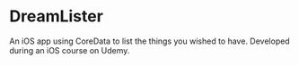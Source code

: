 # DreamLister
An iOS app using CoreData to list the things you wished to have. Developed during an iOS course on Udemy.
